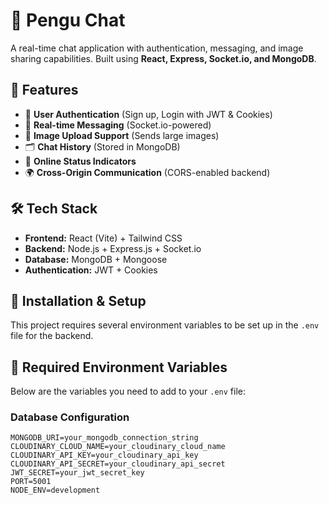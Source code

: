 # 💬 Pengu Chat

A real-time chat application with authentication, messaging, and image sharing capabilities. Built using **React, Express, Socket.io, and MongoDB**.

## 🚀 Features

- 🔐 **User Authentication** (Sign up, Login with JWT & Cookies)
- 💬 **Real-time Messaging** (Socket.io-powered)
- 📸 **Image Upload Support** (Sends large images)
- 🗂️ **Chat History** (Stored in MongoDB)
- 🔔 **Online Status Indicators**
- 🌍 **Cross-Origin Communication** (CORS-enabled backend)

## 🛠️ Tech Stack

- **Frontend:** React (Vite) + Tailwind CSS
- **Backend:** Node.js + Express.js + Socket.io
- **Database:** MongoDB + Mongoose
- **Authentication:** JWT + Cookies

## 🔧 Installation & Setup

This project requires several environment variables to be set up in the `.env` file for the backend.

## 🧰 Required Environment Variables

Below are the variables you need to add to your `.env` file:

### **Database Configuration**

```env
MONGODB_URI=your_mongodb_connection_string
CLOUDINARY_CLOUD_NAME=your_cloudinary_cloud_name
CLOUDINARY_API_KEY=your_cloudinary_api_key
CLOUDINARY_API_SECRET=your_cloudinary_api_secret
JWT_SECRET=your_jwt_secret_key
PORT=5001
NODE_ENV=development
```
